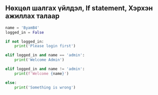 ## Нөхцөл шалгах үйлдэл, If statement, Хэрхэн ажиллах талаар

```python
name = 'ByamB4'
logged_in = False

if not logged_in:
    print('Please login first')

elif logged_in and name == 'admin':
    print('Welcome Admin')

elif logged_in and name != 'admin':
    print(f'Welcome {name}')

else:
    print('Something is wrong')
```
